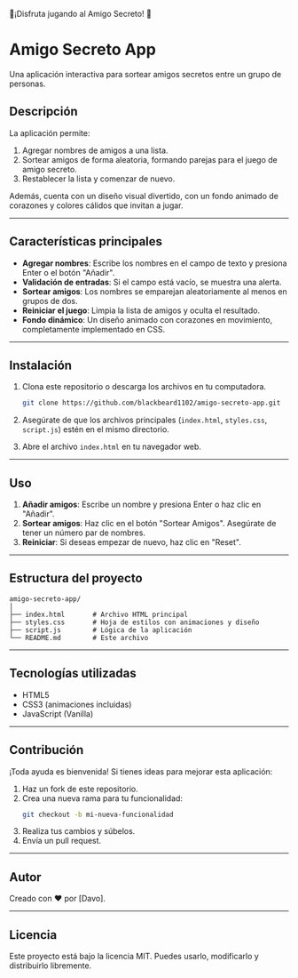 🌟¡Disfruta jugando al Amigo Secreto! 💖
# Amigo Secreto App

Una aplicación interactiva para sortear amigos secretos entre un grupo de personas.

## Descripción

La aplicación permite:
1. Agregar nombres de amigos a una lista.
2. Sortear amigos de forma aleatoria, formando parejas para el juego de amigo secreto.
3. Restablecer la lista y comenzar de nuevo.

Además, cuenta con un diseño visual divertido, con un fondo animado de corazones y colores cálidos que invitan a jugar.

---

## Características principales

- **Agregar nombres**: Escribe los nombres en el campo de texto y presiona Enter o el botón "Añadir".
- **Validación de entradas**: Si el campo está vacío, se muestra una alerta.
- **Sortear amigos**: Los nombres se emparejan aleatoriamente al menos en grupos de dos.
- **Reiniciar el juego**: Limpia la lista de amigos y oculta el resultado.
- **Fondo dinámico**: Un diseño animado con corazones en movimiento, completamente implementado en CSS.

---

## Instalación

1. Clona este repositorio o descarga los archivos en tu computadora.
   ```bash
   git clone https://github.com/blackbeard1102/amigo-secreto-app.git
   ```

2. Asegúrate de que los archivos principales (`index.html`, `styles.css`, `script.js`) estén en el mismo directorio.

3. Abre el archivo `index.html` en tu navegador web.

---

## Uso

1. **Añadir amigos**: Escribe un nombre y presiona Enter o haz clic en "Añadir".
2. **Sortear amigos**: Haz clic en el botón "Sortear Amigos". Asegúrate de tener un número par de nombres.
3. **Reiniciar**: Si deseas empezar de nuevo, haz clic en "Reset".

---

## Estructura del proyecto

```
amigo-secreto-app/
│
├── index.html       # Archivo HTML principal
├── styles.css       # Hoja de estilos con animaciones y diseño
├── script.js        # Lógica de la aplicación
└── README.md        # Este archivo
```

---

## Tecnologías utilizadas

- HTML5
- CSS3 (animaciones incluidas)
- JavaScript (Vanilla)

---

## Contribución

¡Toda ayuda es bienvenida! Si tienes ideas para mejorar esta aplicación:
1. Haz un fork de este repositorio.
2. Crea una nueva rama para tu funcionalidad:
   ```bash
   git checkout -b mi-nueva-funcionalidad
   ```
3. Realiza tus cambios y súbelos.
4. Envía un pull request.

---

## Autor

Creado con ❤️ por [Davo].

---

## Licencia

Este proyecto está bajo la licencia MIT. Puedes usarlo, modificarlo y distribuirlo libremente.

